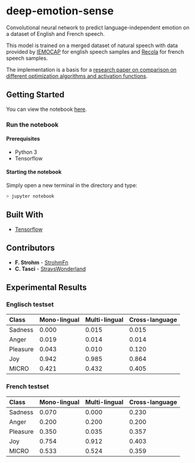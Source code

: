 # deep-emotion-sense
Convolutional neural network to predict language-independent emotion on a dataset of English and French speech. 

This model is trained on a merged dataset of natural speech with data provided by [IEMOCAP](https://sail.usc.edu/iemocap/ "The Interactive Emotional Dyadic Motion Capture (IEMOCAP) Database") for english speech samples and [Recola](https://recola.hepforge.org/ "Recola: Recursive Computation of 1-Loop Amplitudes") for french speech samples.

The implementation is a basis for a [research paper on comparison on different optimization algorithms and activation functions](https://github.com/nymvno/Emotion-Recognizer/blob/master/Language-independent%20Emotion%20Recognition%20from%20Speech.pdf "Language-independent Emotion Recognition from Speech").

## Getting Started
You can view the notebook [here](https://github.com/nymvno/EmotionRecognizer/blob/master/CNN%20SpeechRecognition.ipynb).
### Run the notebook
#### Prerequisites
- Python 3
- Tensorflow

#### Starting the notebook
Simply open a new terminal in the directory and type:
```bash
> jupyter notebook
```

## Built With

* [Tensorflow](https://www.tensorflow.org/)

## Contributors

* **F. Strohm** - [StrohmFn](https://github.com/StrohmFn)
* **C. Tasci** - [StraysWonderland](https://github.com/StraysWonderland)

## Experimental Results

### Englisch testset

|Class | Mono-lingual | Multi-lingual | Cross-language
|:--|:--|:--|:--|
|Sadness | 0.000 | 0.015| 0.015
|Anger |0.019 |0.014| 0.014
|Pleasure| 0.043 |0.010| 0.120
|Joy| 0.942| 0.985| 0.864
|MICRO| 0.421| 0.432| 0.405

### French testset

Class | Mono-lingual | Multi-lingual | Cross-language
:--|:--|:--|:--|
Sadness| 0.070 |0.000 |0.230
Anger| 0.200 |0.200 |0.200
|Pleasure| 0.350 |0.035 |0.357
Joy| 0.754| 0.912 |0.403
MICRO| 0.533 |0.524 |0.359
